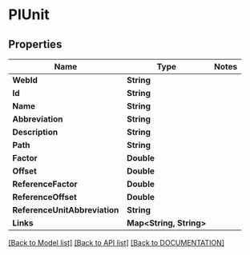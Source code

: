 # PIUnit

## Properties
Name | Type | Notes
------------ | ------------- | -------------
**WebId** | **String**
**Id** | **String**
**Name** | **String**
**Abbreviation** | **String**
**Description** | **String**
**Path** | **String**
**Factor** | **Double**
**Offset** | **Double**
**ReferenceFactor** | **Double**
**ReferenceOffset** | **Double**
**ReferenceUnitAbbreviation** | **String**
**Links** | **Map<String, String>**

[[Back to Model list]](../../DOCUMENTATION.md#documentation-for-models) [[Back to API list]](../../DOCUMENTATION.md#documentation-for-api-endpoints) [[Back to DOCUMENTATION]](../../DOCUMENTATION.md)
